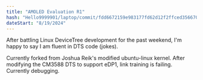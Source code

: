 ```yaml
---
title: "AMOLED Evaluation R1"
hash: "Hello9999901/laptop/commit/fdd6672159e983177fd62d12f2ffced35667086c"
dateStart: "8/19/2024"
---
```


After battling Linux DeviceTree development for the past weekend, I'm happy to say I am fluent in DTS code (jokes).

Currently forked from Joshua Reik's modified ubuntu-linux kernel. After modifying the CM3588 DTS to support eDP1, link training is failing. Currently debugging.
